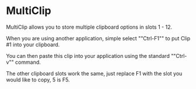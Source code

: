 # MultiClip

MultiClip allows you to store multiple clipboard options 
in slots 1 - 12. 

When you are using another application, simple select 
""Ctrl-F1"" to put Clip #1 into your clipboard.

You can then paste this clip into your application using the
standard ""Ctrl-v"" command.

The other clipboard slots work the same, just replace F1
with the slot you would like to copy, 5 is F5.
